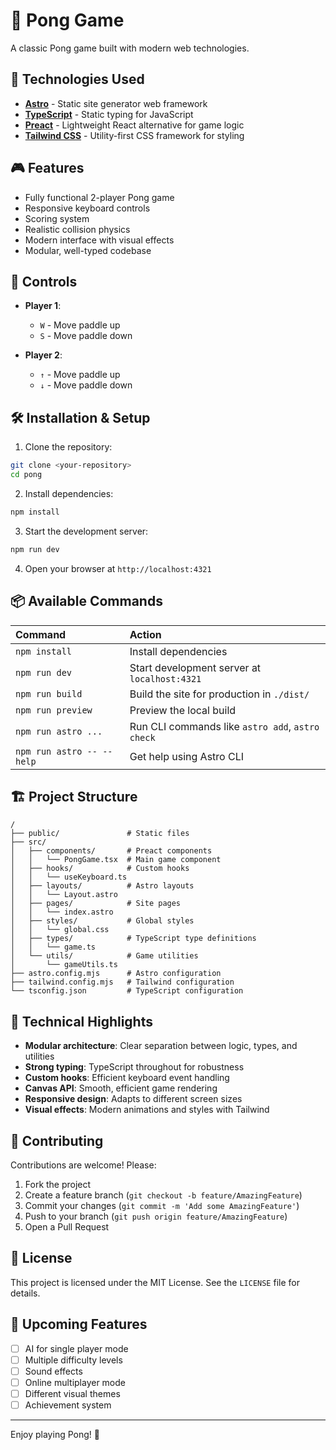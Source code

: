 # 🏓 Pong Game

A classic Pong game built with modern web technologies.

## 🚀 Technologies Used

- **[Astro](https://astro.build/)** - Static site generator web framework
- **[TypeScript](https://www.typescriptlang.org/)** - Static typing for JavaScript
- **[Preact](https://preactjs.com/)** - Lightweight React alternative for game logic
- **[Tailwind CSS](https://tailwindcss.com/)** - Utility-first CSS framework for styling

## 🎮 Features

- Fully functional 2-player Pong game
- Responsive keyboard controls
- Scoring system
- Realistic collision physics
- Modern interface with visual effects
- Modular, well-typed codebase

## 🎯 Controls

- **Player 1**: 
    - `W` - Move paddle up
    - `S` - Move paddle down

- **Player 2**: 
    - `↑` - Move paddle up
    - `↓` - Move paddle down

## 🛠️ Installation & Setup

1. Clone the repository:
```bash
git clone <your-repository>
cd pong
```

2. Install dependencies:
```bash
npm install
```

3. Start the development server:
```bash
npm run dev
```

4. Open your browser at `http://localhost:4321`

## 📦 Available Commands

| Command                   | Action                                           |
| :------------------------ | :----------------------------------------------- |
| `npm install`             | Install dependencies                            |
| `npm run dev`             | Start development server at `localhost:4321`    |
| `npm run build`           | Build the site for production in `./dist/`      |
| `npm run preview`         | Preview the local build                         |
| `npm run astro ...`       | Run CLI commands like `astro add`, `astro check`|
| `npm run astro -- --help` | Get help using Astro CLI                        |

## 🏗️ Project Structure

```
/
├── public/               # Static files
├── src/
│   ├── components/       # Preact components
│   │   └── PongGame.tsx  # Main game component
│   ├── hooks/            # Custom hooks
│   │   └── useKeyboard.ts
│   ├── layouts/          # Astro layouts
│   │   └── Layout.astro
│   ├── pages/            # Site pages
│   │   └── index.astro
│   ├── styles/           # Global styles
│   │   └── global.css
│   ├── types/            # TypeScript type definitions
│   │   └── game.ts
│   └── utils/            # Game utilities
│       └── gameUtils.ts
├── astro.config.mjs      # Astro configuration
├── tailwind.config.mjs   # Tailwind configuration
└── tsconfig.json         # TypeScript configuration
```

## 🎨 Technical Highlights

- **Modular architecture**: Clear separation between logic, types, and utilities
- **Strong typing**: TypeScript throughout for robustness
- **Custom hooks**: Efficient keyboard event handling
- **Canvas API**: Smooth, efficient game rendering
- **Responsive design**: Adapts to different screen sizes
- **Visual effects**: Modern animations and styles with Tailwind

## 🤝 Contributing

Contributions are welcome! Please:

1. Fork the project
2. Create a feature branch (`git checkout -b feature/AmazingFeature`)
3. Commit your changes (`git commit -m 'Add some AmazingFeature'`)
4. Push to your branch (`git push origin feature/AmazingFeature`)
5. Open a Pull Request

## 📝 License

This project is licensed under the MIT License. See the `LICENSE` file for details.

## 🎯 Upcoming Features

- [ ] AI for single player mode
- [ ] Multiple difficulty levels
- [ ] Sound effects
- [ ] Online multiplayer mode
- [ ] Different visual themes
- [ ] Achievement system

---

Enjoy playing Pong! 🏓

